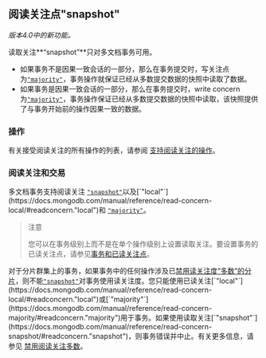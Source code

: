
## 阅读关注点"snapshot"

*版本4.0中的新功能。*

读取关注**“snapshot”**只对多文档事务可用。

*   如果事务不是因果一致会话的一部分，那么在事务提交时，写关注点为[`"majority"`](https://docs.mongodb.com/manual/reference/write-concern/#writeconcern."majority")，事务操作就保证已经从多数提交数据的快照中读取了数据。
*   如果事务是因果一致会话的一部分，那么在事务提交时，write concern为[`"majority"`](https://docs.mongodb.com/manual/reference/write-concern/#writeconcern."majority")，事务操作保证已经从多数提交数据的快照中读取，该快照提供了与事务开始前的操作因果一致的数据。

### 操作

有关接受阅读关注的所有操作的列表，请参阅 [支持阅读关注的操作](https://docs.mongodb.com/manual/reference/read-concern/#read-concern-operations)。

### 阅读关注和交易

多文档事务支持阅读关注 [`"snapshot"`](https://docs.mongodb.com/manual/reference/read-concern-snapshot/#readconcern."snapshot")以及[`"local"`](https://docs.mongodb.com/manual/reference/read-concern-local/#readconcern."local")和 [`"majority"`](https://docs.mongodb.com/manual/reference/read-concern-majority/#readconcern."majority")。

> 注意
>
> 您可以在事务级别上而不是在单个操作级别上设置读取关注。要设置事务的已读关注点，请参见[事务和已读关注点](https://docs.mongodb.com/manual/core/transactions/#transactions-read-concern)。

对于分片群集上的事务，如果事务中的任何操作涉及已[禁用读关注度“多数”的分片](https://docs.mongodb.com/manual/reference/read-concern-majority/#disable-read-concern-majority)，则不能[`"snapshot"`](https://docs.mongodb.com/manual/reference/read-concern-snapshot/#readconcern."snapshot")对事务使用读关注度。您只能使用已读关注[`"local"`](https://docs.mongodb.com/manual/reference/read-concern-local/#readconcern."local")或[`"majority"`](https://docs.mongodb.com/manual/reference/read-concern-majority/#readconcern."majority")用于事务。如果使用读取关注[`"snapshot"`](https://docs.mongodb.com/manual/reference/read-concern-snapshot/#readconcern."snapshot")，则事务错误并中止。有关更多信息，请参见 [禁用阅读关注多数](https://docs.mongodb.com/manual/core/transactions/#transactions-disabled-rc-majority)。









  